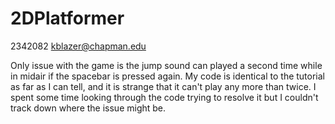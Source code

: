 # 2DPlatformer
2342082
kblazer@chapman.edu

Only issue with the game is the jump sound can played a second time while in midair if the spacebar is pressed again. My code is identical to the tutorial as far as I can tell, and it is strange that it can't play any more than twice. I spent some time looking through the code trying to resolve it but I couldn't track down where the issue might be.
